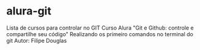 # alura-git
Lista de cursos para controlar no GIT
Curso Alura "Git e Github: controle e compartilhe seu código"
Realizando os primeiro comandos no terminal do git
Autor: Filipe Douglas
